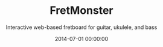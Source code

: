 ---
date:         2014-07-01 00:00:00
title:        FretMonster
subtitle:     Interactive web-based fretboard for guitar, ukulele, and bass
description:  In summer 2014, I decided to build an Javascript-powered interactive fretboard as an instructional aid for playing guitar, ukulele, or bass. This tool lets users view intervals, tones, triads, and scales in a quick and accessible manner -- easily useable on devices of any size. This project continued my deep-dive into learning Javascript, as well as extending my experience using SVG elements in truly responsive layouts.
website:      http://davidpots.com/fretmonster/
cta:          Practice your scales
---